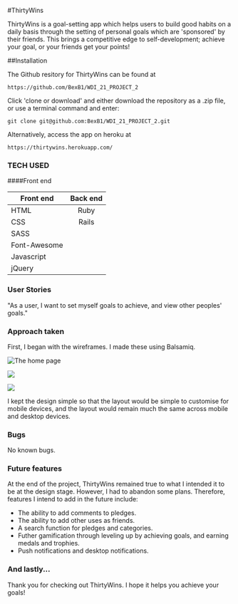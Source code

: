 #ThirtyWins

ThirtyWins is a goal-setting app which helps users to build good habits on a daily basis through the setting of personal goals which are 'sponsored' by their friends. This brings a competitive edge to self-development; achieve your goal, or your friends get your points!

##Installation

The Github resitory for ThirtyWins can be found at

`https://github.com/BexB1/WDI_21_PROJECT_2`

Click 'clone or download' and either download the repository as a .zip file, or use a terminal command and enter:

`git clone git@github.com:BexB1/WDI_21_PROJECT_2.git`

Alternatively, access the app on heroku at

`https://thirtywins.herokuapp.com/`



### TECH USED ###

####Front end



| Front end        | Back end           |
| ------------- |:-------------:| 
| HTML      | Ruby | 
| CSS     | Rails     |
| SASS |       |
| Font-Awesome
| Javascript
| jQuery
### User Stories 

"As a user, I want to set myself goals to achieve, and view other peoples' goals."

### Approach taken

First, I began with the wireframes. I made these using Balsamiq.

![The home page](http://i13.photobucket.com/albums/a296/BexB/Screen%20Shot%202016-08-11%20at%2020.05.37.png)

![](http://i13.photobucket.com/albums/a296/BexB/Screen%20Shot%202016-08-11%20at%2020.05.51.png)

![](http://i13.photobucket.com/albums/a296/BexB/Screen%20Shot%202016-08-11%20at%2020.06.17.png)

I kept the design simple so that the layout would be simple to customise for mobile devices, and the layout would remain much the same across mobile and desktop devices.

### Bugs

No known bugs.

### Future features

At the end of the project, ThirtyWins remained true to what I intended it to be at the design stage. However, I had to abandon some plans. Therefore, features I intend to add in the future include:

- The ability to add comments to pledges.
- The ability to add other uses as friends.
- A search function for pledges and categories.
- Futher gamification through leveling up by achieving goals, and earning medals and trophies.
- Push notifications and desktop notifications.

### And lastly...


Thank you for checking out ThirtyWins. I hope it helps you achieve your goals!
